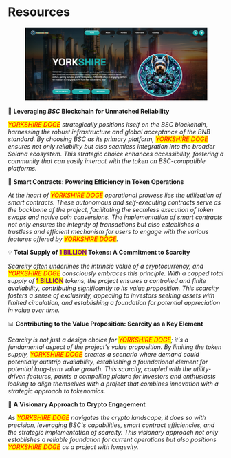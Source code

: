 # Resources

<figure><img src=".gitbook/assets/03b192f5-64c3-4f88-b865-af12c653deb6.jpg" alt=""><figcaption></figcaption></figure>

🔗 **Leveraging **_**BSC**_** Blockchain for Unmatched Reliability**

_<mark style="color:red;">YORKSHIRE DOGE</mark> strategically positions itself on the BSC blockchain, harnessing the robust infrastructure and global acceptance of the BNB standard. By choosing BSC as its primary platform, <mark style="color:red;">YORKSHIRE DOGE</mark> ensures not only reliability but also seamless integration into the broader Solana ecosystem. This strategic choice enhances accessibility, fostering a community that can easily interact with the token on BSC-compatible platforms._

🧠 **Smart Contracts: Powering Efficiency in Token Operations**

_At the heart of <mark style="color:red;">YORKSHIRE DOGE</mark> operational prowess lies the utilization of smart contracts. These autonomous and self-executing contracts serve as the backbone of the project, facilitating the seamless execution of token swaps and native coin conversions. The implementation of smart contracts not only ensures the integrity of transactions but also establishes a trustless and efficient mechanism for users to engage with the various features offered by <mark style="color:red;">YORKSHIRE DOGE</mark>._

💡 **Total Supply of **<mark style="color:purple;">**1 BILLION**</mark>** Tokens: A Commitment to Scarcity**

_Scarcity often underlines the intrinsic value of a cryptocurrency, and <mark style="color:red;">YORKSHIRE DOGE</mark> consciously embraces this principle. With a capped total supply of_ <mark style="color:purple;">**1 BILLION**</mark> _tokens, the project ensures a controlled and finite availability, contributing significantly to its value proposition. This scarcity fosters a sense of exclusivity, appealing to investors seeking assets with limited circulation, and establishing a foundation for potential appreciation in value over time._

📊 **Contributing to the Value Proposition: Scarcity as a Key Element**

_Scarcity is not just a design choice for <mark style="color:red;">YORKSHIRE DOGE</mark>; it's a fundamental aspect of the project's value proposition. By limiting the token supply, <mark style="color:red;">YORKSHIRE DOGE</mark> creates a scenario where demand could potentially outstrip availability, establishing a foundational element for potential long-term value growth. This scarcity, coupled with the utility-driven features, paints a compelling picture for investors and enthusiasts looking to align themselves with a project that combines innovation with a strategic approach to tokenomics._

🚀 **A Visionary Approach to Crypto Engagement**

_As <mark style="color:red;">YORKSHIRE DOGE</mark> navigates the crypto landscape, it does so with precision, leveraging BSC\`s capabilities, smart contract efficiencies, and the strategic implementation of scarcity. This visionary approach not only establishes a reliable foundation for current operations but also positions <mark style="color:red;">YORKSHIRE DOGE</mark> as a project with longevity._
